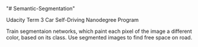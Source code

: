 "# Semantic-Segmentation" 

Udacity Term 3 Car Self-Driving Nanodegree Program

Train segmentaion networks, which paint each pixel of the image a different color, based on its class. Use
segmented images to find free space on road.
